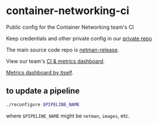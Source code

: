 # container-networking-ci
Public config for the Container Networking team's CI

Keep credentials and other private config in our [private repo](https://github.com/cloudfoundry/container-networking-deployments)

The main source code repo is [netman-release](https://github.com/cloudfoundry-incubator/netman-release).

View our team's [CI & metrics dashboard](http://dashboard.c2c.cf-app.com).

[Metrics dashboard by itself](https://p.datadoghq.com/sb/f3af7f8e2-baf5212773?tv_mode=true).

## to update a pipeline
```bash
./reconfigure $PIPELINE_NAME
```
where `$PIPELINE_NAME` might be `netman`, `images`, etc.
